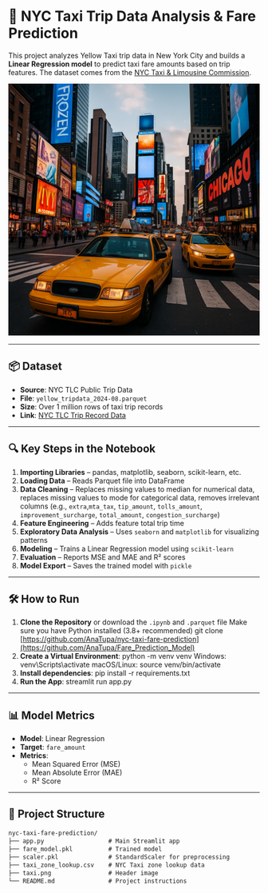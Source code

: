 
# 🚕 NYC Taxi Trip Data Analysis & Fare Prediction

This project analyzes Yellow Taxi trip data in New York City and builds a **Linear Regression model** to predict taxi fare amounts based on trip features. The dataset comes from the [NYC Taxi & Limousine Commission](https://www.nyc.gov/site/tlc/about/tlc-trip-record-data.page).

![Cover](A_high-resolution_digital_photograph_captures_Time.png)

---

## 📦 Dataset

- **Source**: NYC TLC Public Trip Data
- **File**: `yellow_tripdata_2024-08.parquet`
- **Size**: Over 1 million rows of taxi trip records
- **Link**: [NYC TLC Trip Record Data](https://www.nyc.gov/site/tlc/about/tlc-trip-record-data.page)

---

## 🔍 Key Steps in the Notebook

1. **Importing Libraries** – pandas, matplotlib, seaborn, scikit-learn, etc.
2. **Loading Data** – Reads Parquet file into DataFrame
3. **Data Cleaning** – Replaces missing values to median for numerical data, replaces missing values to mode for categorical data, removes irrelevant columns (e.g., `extra`,`mta_tax`, `tip_amount`, `tolls_amount`, `improvement_surcharge`, `total_amount`, `congestion_surcharge`)
4. **Feature Engineering** – Adds feature total trip time
5. **Exploratory Data Analysis** – Uses `seaborn` and `matplotlib` for visualizing patterns
6. **Modeling** – Trains a Linear Regression model using `scikit-learn`
7. **Evaluation** – Reports MSE and MAE and R² scores
8. **Model Export** – Saves the trained model with `pickle`

---

## 🛠️ How to Run

1. **Clone the Repository** or download the `.ipynb` and `.parquet` file
   Make sure you have Python installed (3.8+ recommended)
   git clone [https://github.com/AnaTupa/nyc-taxi-fare-prediction](https://github.com/AnaTupa/Fare_Prediction_Model)
2. **Create a Virtual Environment**:
   python -m venv venv
   Windows:
   venv\Scripts\activate
   macOS/Linux:
   source venv/bin/activate
4. **Install dependencies**:
   pip install -r requirements.txt
5. **Run the App**:
   streamlit run app.py

---

## 📊 Model Metrics

- **Model**: Linear Regression
- **Target**: `fare_amount`
- **Metrics**:
  - Mean Squared Error (MSE)
  - Mean Absolute Error (MAE)
  - R² Score

---

## 📁 Project Structure

```
nyc-taxi-fare-prediction/
├── app.py                  # Main Streamlit app
├── fare_model.pkl          # Trained model
├── scaler.pkl              # StandardScaler for preprocessing
├── taxi_zone_lookup.csv    # NYC Taxi zone lookup data
├── taxi.png                # Header image
└── README.md               # Project instructions
```
